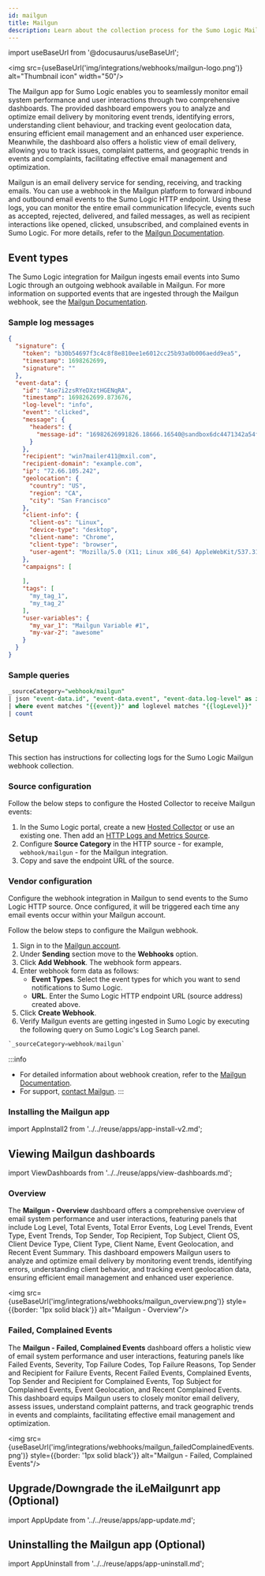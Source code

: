 ```yaml
---
id: mailgun
title: Mailgun
description: Learn about the collection process for the Sumo Logic Mailgun integration.
---
```

import useBaseUrl from '@docusaurus/useBaseUrl';

<img src={useBaseUrl('img/integrations/webhooks/mailgun-logo.png')} alt="Thumbnail icon" width="50"/>


The Mailgun app for Sumo Logic enables you to seamlessly monitor email system performance and user interactions through two comprehensive dashboards. The provided dashboard empowers you to analyze and optimize email delivery by monitoring event trends, identifying errors, understanding client behaviour, and tracking event geolocation data, ensuring efficient email management and an enhanced user experience. Meanwhile, the dashboard also offers a holistic view of email delivery, allowing you to track issues, complaint patterns, and geographic trends in events and complaints, facilitating effective email management and optimization.

Mailgun is an email delivery service for sending, receiving, and tracking emails. You can use a webhook in the Mailgun platform to forward inbound and outbound email events to the Sumo Logic HTTP endpoint. Using these logs, you can monitor the entire email communication lifecycle, events such as accepted, rejected, delivered, and failed messages, as well as recipient interactions like opened, clicked, unsubscribed, and complained events in Sumo Logic. For more details, refer to the [Mailgun Documentation](https://documentation.mailgun.com/en/latest/).

## Event types

The Sumo Logic integration for Mailgun ingests email events into Sumo Logic through an outgoing webhook available in Mailgun. For more information on supported events that are ingested through the Mailgun webhook, see the [Mailgun Documentation](https://documentation.mailgun.com/en/latest/user_manual.html#events-1).

### Sample log messages

```json
{
  "signature": {
    "token": "b30b54697f3c4c8f8e810ee1e6012cc25b93a0b006aedd9ea5",
    "timestamp": 1698262699,
    "signature": ""
  },
  "event-data": {
    "id": "Ase7i2zsRYeDXztHGENqRA",
    "timestamp": 1698262699.873676,
    "log-level": "info",
    "event": "clicked",
    "message": {
      "headers": {
        "message-id": "16982626991826.18666.16540@sandbox6dc4471342a54f23b39d0b8be5621130.mailgun.org"
      }
    },
    "recipient": "win7mailer411@mxil.com",
    "recipient-domain": "example.com",
    "ip": "72.66.105.242",
    "geolocation": {
      "country": "US",
      "region": "CA",
      "city": "San Francisco"
    },
    "client-info": {
      "client-os": "Linux",
      "device-type": "desktop",
      "client-name": "Chrome",
      "client-type": "browser",
      "user-agent": "Mozilla/5.0 (X11; Linux x86_64) AppleWebKit/537.31 (KHTML, like Gecko) Chrome/26.0.1410.43 Safari/537.31"
    },
    "campaigns": [
      
    ],
    "tags": [
      "my_tag_1",
      "my_tag_2"
    ],
    "user-variables": {
      "my_var_1": "Mailgun Variable #1",
      "my-var-2": "awesome"
    }
  }
}
```

### Sample queries

```sql
_sourceCategory="webhook/mailgun"
| json "event-data.id", "event-data.event", "event-data.log-level" as id, event, loglevel nodrop
| where event matches "{{event}}" and loglevel matches "{{logLevel}}"
| count
```

## Setup

This section has instructions for collecting logs for the Sumo Logic Mailgun webhook collection.

### Source configuration

Follow the below steps to configure the Hosted Collector to receive Mailgun events:

1. In the Sumo Logic portal, create a new [Hosted Collector](/docs/send-data/hosted-collectors/configure-hosted-collector/) or use an existing one. Then add an [HTTP Logs and Metrics Source](/docs/send-data/hosted-collectors/http-source/logs-metrics/#configure-an-httplogs-and-metrics-source).
2. Configure **Source Category** in the HTTP source - for example, `webhook/mailgun` - for the Mailgun integration.
3. Copy and save the endpoint URL of the source.

### Vendor configuration

Configure the webhook integration in Mailgun to send events to the Sumo Logic HTTP source. Once configured, it will be triggered each time any email events occur within your Mailgun account.

Follow the below steps to configure the Mailgun webhook.

1. Sign in to the [Mailgun account](https://signup.mailgun.com/new/signup).
2. Under **Sending** section move to the **Webhooks** option.
3. Click **Add Webhook**. The webhook form appears.
4. Enter webhook form data as follows:
    - **Event Types**. Select the event types for which you want to send notifications to Sumo Logic.
    - **URL**. Enter the Sumo Logic HTTP endpoint URL (source address) created above.
5. Click **Create Webhook**.
6. Verify Mailgun events are getting ingested in Sumo Logic by executing the following query on Sumo Logic's Log Search panel.
```sql
`_sourceCategory=webhook/mailgun`
```

:::info
- For detailed information about webhook creation, refer to the [Mailgun Documentation](https://documentation.mailgun.com/en/latest/user_manual.html#webhooks-1).
- For support, [contact Mailgun](https://app.mailgun.com/support).
:::

### Installing the Mailgun app

import AppInstall2 from '../../reuse/apps/app-install-v2.md';

<AppInstall2/>

## Viewing Mailgun dashboards

import ViewDashboards from '../../reuse/apps/view-dashboards.md';

<ViewDashboards/>

### Overview

The **Mailgun - Overview** dashboard offers a comprehensive overview of email system performance and user interactions, featuring panels that include Log Level, Total Events, Total Error Events, Log Level Trends, Event Type, Event Trends, Top Sender, Top Recipient, Top Subject, Client OS, Client Device Type, Client Type, Client Name, Event Geolocation, and Recent Event Summary. This dashboard empowers Mailgun users to analyze and optimize email delivery by monitoring event trends, identifying errors, understanding client behavior, and tracking event geolocation data, ensuring efficient email management and enhanced user experience.

<img src={useBaseUrl('img/integrations/webhooks/mailgun_overview.png')} style={{border: '1px solid black'}} alt="Mailgun - Overview"/>

### Failed, Complained Events

The **Mailgun - Failed, Complained Events** dashboard offers a holistic view of email system performance and user interactions, featuring panels like Failed Events, Severity, Top Failure Codes, Top Failure Reasons, Top Sender and Recipient for Failure Events, Recent Failed Events, Complained Events, Top Sender and Recipient for Complained Events, Top Subject for Complained Events, Event Geolocation, and Recent Complained Events. This dashboard equips Mailgun users to closely monitor email delivery, assess issues, understand complaint patterns, and track geographic trends in events and complaints, facilitating effective email management and optimization.

<img src={useBaseUrl('img/integrations/webhooks/mailgun_failedComplainedEvents.png')} style={{border: '1px solid black'}} alt="Mailgun - Failed, Complained Events"/>

## Upgrade/Downgrade the iLeMailgunrt app (Optional)

import AppUpdate from '../../reuse/apps/app-update.md';

<AppUpdate/>

## Uninstalling the Mailgun app (Optional)

import AppUninstall from '../../reuse/apps/app-uninstall.md';

<AppUninstall/>